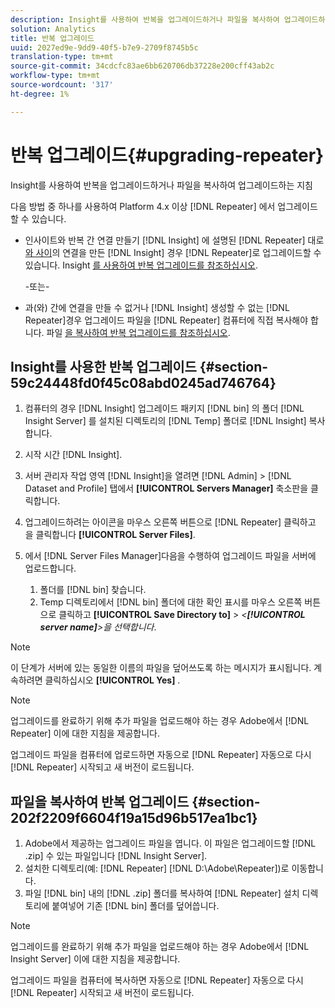 ```yaml
---
description: Insight를 사용하여 반복을 업그레이드하거나 파일을 복사하여 업그레이드하는 지침
solution: Analytics
title: 반복 업그레이드
uuid: 2027ed9e-9dd9-40f5-b7e9-2709f8745b5c
translation-type: tm+mt
source-git-commit: 34cdcfc83ae6bb620706db37228e200cff43ab2c
workflow-type: tm+mt
source-wordcount: '317'
ht-degree: 1%

---
```



# 반복 업그레이드{#upgrading-repeater}

Insight를 사용하여 반복을 업그레이드하거나 파일을 복사하여 업그레이드하는 지침

다음 방법 중 하나를 사용하여 Platform 4.x 이상 [!DNL Repeater] 에서 업그레이드할 수 있습니다.

* 인사이트와 반복 간 연결 만들기 [!DNL Insight] 에 설명된 [!DNL Repeater] 대로 [와 사이](../../../../home/c-inst-svr/c-rptr-fntly/c-cnfg-rptr-fntly/t-crt-conn-ins-rptr.md#task-785bfe5f0e31484683e4345038add118)의 연결을 만든 [!DNL Insight] 경우 [!DNL Repeater]로 업그레이드할 수 있습니다. Insight [를 사용하여 반복 업그레이드를 참조하십시오](../../../../home/c-inst-svr/c-upgrd-uninst-sftwr/c-upgrd-sftwr/c-upgrd-rptr.md#section-59c24448fd0f45c08abd0245ad746764).

   -또는-

* 과(와) 간에 연결을 만들 수 없거나 [!DNL Insight] 생성할 수 없는 [!DNL Repeater]경우 업그레이드 파일을 [!DNL Repeater] 컴퓨터에 직접 복사해야 합니다. 파일 [을 복사하여 반복 업그레이드를 참조하십시오](../../../../home/c-inst-svr/c-upgrd-uninst-sftwr/c-upgrd-sftwr/c-upgrd-rptr.md#section-202f2209f6604f19a15d96b517ea1bc1).

## Insight를 사용한 반복 업그레이드 {#section-59c24448fd0f45c08abd0245ad746764}

1. 컴퓨터의 경우 [!DNL Insight] 업그레이드 패키지 [!DNL bin] 의 폴더 [!DNL Insight Server] 를 설치된 디렉토리의 [!DNL Temp] 폴더로 [!DNL Insight] 복사합니다.
1. 시작 시간 [!DNL Insight].
1. 서버 관리자 작업 영역 [!DNL Insight]을 열려면 [!DNL Admin] > [!DNL Dataset and Profile] 탭에서 **[!UICONTROL Servers Manager]** 축소판을 클릭합니다.
1. 업그레이드하려는 아이콘을 마우스 오른쪽 버튼으로 [!DNL Repeater] 클릭하고 을 클릭합니다 **[!UICONTROL Server Files]**.
1. 에서 [!DNL Server Files Manager]다음을 수행하여 업그레이드 파일을 서버에 업로드합니다.

   1. 폴더를 [!DNL bin] 찾습니다.
   1. Temp 디렉토리에서 [!DNL bin] 폴더에 대한 확인 표시를 마우스 오른쪽 버튼으로 클릭하고 **[!UICONTROL Save Directory to]** > *&lt;**[!UICONTROL server name]**>을 선택합니다*.

>[!NOTE]
>
>이 단계가 서버에 있는 동일한 이름의 파일을 덮어쓰도록 하는 메시지가 표시됩니다. 계속하려면 클릭하십시오 **[!UICONTROL Yes]** .

>[!NOTE]
>
>업그레이드를 완료하기 위해 추가 파일을 업로드해야 하는 경우 Adobe에서 [!DNL Repeater] 이에 대한 지침을 제공합니다.

업그레이드 파일을 컴퓨터에 업로드하면 자동으로 [!DNL Repeater] 자동으로 다시 [!DNL Repeater] 시작되고 새 버전이 로드됩니다.

## 파일을 복사하여 반복 업그레이드 {#section-202f2209f6604f19a15d96b517ea1bc1}

1. Adobe에서 제공하는 업그레이드 파일을 엽니다. 이 파일은 업그레이드할 [!DNL .zip] 수 있는 파일입니다 [!DNL Insight Server].
1. 설치한 디렉토리(예: [!DNL Repeater] [!DNL D:\Adobe\Repeater])로 이동합니다.
1. 파일 [!DNL bin] 내의 [!DNL .zip] 폴더를 복사하여 [!DNL Repeater] 설치 디렉토리에 붙여넣어 기존 [!DNL bin] 폴더를 덮어씁니다.

>[!NOTE]
>
>업그레이드를 완료하기 위해 추가 파일을 업로드해야 하는 경우 Adobe에서 [!DNL Insight Server] 이에 대한 지침을 제공합니다.

업그레이드 파일을 컴퓨터에 복사하면 자동으로 [!DNL Repeater] 자동으로 다시 [!DNL Repeater] 시작되고 새 버전이 로드됩니다.
